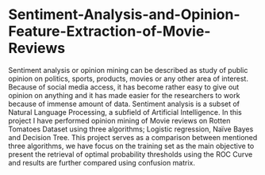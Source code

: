 # Sentiment-Analysis-and-Opinion-Feature-Extraction-of-Movie-Reviews
Sentiment analysis or opinion mining can be described as study of public opinion on politics, sports, products, movies or any other area of interest. Because of social media access, it has become rather easy to give out opinion on anything and it has made easier for the researchers to work because of immense amount of data. Sentiment analysis is a subset of Natural Language Processing, a subfield of Artificial Intelligence. In this project I have performed opinion mining of Movie reviews on Rotten Tomatoes Dataset using three algorithms; Logistic regression, Naïve Bayes and Decision Tree. This project serves as a comparison between mentioned three algorithms, we have focus on the training set as the main objective to present the retrieval of optimal probability thresholds using the ROC Curve and results are further compared using confusion matrix.
